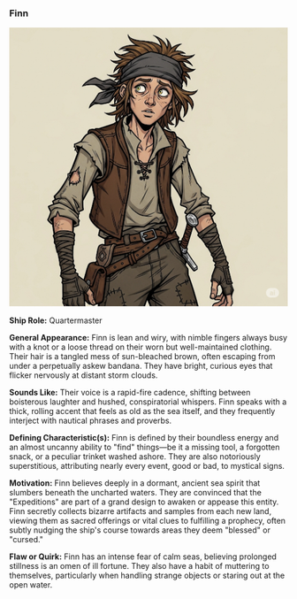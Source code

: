 ### **Finn**
![Finn](https://raw.githubusercontent.com/SmashXanadu/Expeditions/refs/heads/main/images/finn.png)

**Ship Role:** Quartermaster

**General Appearance:** Finn is lean and wiry, with nimble fingers always busy with a knot or a loose thread on their worn but well-maintained clothing. Their hair is a tangled mess of sun-bleached brown, often escaping from under a perpetually askew bandana. They have bright, curious eyes that flicker nervously at distant storm clouds.

**Sounds Like:** Their voice is a rapid-fire cadence, shifting between boisterous laughter and hushed, conspiratorial whispers. Finn speaks with a thick, rolling accent that feels as old as the sea itself, and they frequently interject with nautical phrases and proverbs.

**Defining Characteristic(s):** Finn is defined by their boundless energy and an almost uncanny ability to "find" things—be it a missing tool, a forgotten snack, or a peculiar trinket washed ashore. They are also notoriously superstitious, attributing nearly every event, good or bad, to mystical signs.

**Motivation:** Finn believes deeply in a dormant, ancient sea spirit that slumbers beneath the uncharted waters. They are convinced that the "Expeditions" are part of a grand design to awaken or appease this entity. Finn secretly collects bizarre artifacts and samples from each new land, viewing them as sacred offerings or vital clues to fulfilling a prophecy, often subtly nudging the ship's course towards areas they deem "blessed" or "cursed."

**Flaw or Quirk:** Finn has an intense fear of calm seas, believing prolonged stillness is an omen of ill fortune. They also have a habit of muttering to themselves, particularly when handling strange objects or staring out at the open water.